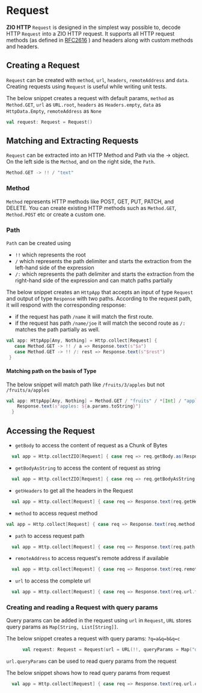 # Request
 
**ZIO HTTP** `Request` is designed in the simplest way possible to, decode HTTP `Request` into a ZIO HTTP request.
 It supports all HTTP request methods (as defined in [RFC2616](https://datatracker.ietf.org/doc/html/rfc2616) ) and headers along with custom methods and headers.
 
## Creating a Request

`Request` can be created with `method`, `url`, `headers`, `remoteAddress` and `data`. 
Creating requests using `Request` is useful while writing unit tests.

The below snippet creates a request with default params, `method` as `Method.GET`, `url` as `URL.root`, `headers` as `Headers.empty`, `data` as `HttpData.Empty`, `remoteAddress` as `None`
```scala
val request: Request = Request()
```

## Matching and Extracting Requests

`Request` can be extracted into an HTTP Method and Path via the -> object. On the left side is the `Method`, and on the right side, the `Path`.

```scala
Method.GET -> !! / "text"
```
### Method
 `Method` represents HTTP methods like POST, GET, PUT, PATCH, and DELETE.
You can create existing HTTP methods such as `Method.GET`, `Method.POST` etc or create a custom one.
 

### Path
 `Path` can be created using
  - `!!` which represents the root
  - `/` which represents the path delimiter and starts the extraction from the left-hand side of the expression
  - `/:` which represents the path delimiter and starts the extraction from the right-hand side of the expression and can match paths partially 

The below snippet creates an `HttpApp` that accepts an input of type `Request` and output of type `Response` with two paths.
According to the request path, it will respond with the corresponding response:
- if the request has path `/name` it will match the first route.
- if the request has path `/name/joe` it will match the second route as `/:` matches the path partially as well.  

 ```scala
 val app: HttpApp[Any, Nothing] = Http.collect[Request] {
    case Method.GET -> !! / a => Response.text(s"$a")
    case Method.GET -> !! /: rest => Response.text(s"$rest")
  }
```

#### Matching path on the basis of Type

The below snippet will match path like `/fruits/3/apples` but not `/fruits/a/apples`

```scala
val app: HttpApp[Any, Nothing] = Method.GET / "fruits" / *[Int] / "apples" to { a =>
    Response.text(s"apples: ${a.params.toString}")
  }
``` 

## Accessing the Request

- `getBody` to access the content of request as a Chunk of Bytes
```scala
  val app = Http.collectZIO[Request] { case req => req.getBody.as(Response.ok) }
``` 
- `getBodyAsString` to access the content of request as string
```scala
  val app = Http.collectZIO[Request] { case req => req.getBodyAsString.as(Response.ok) }
``` 
- `getHeaders` to get all the headers in the Request
```scala
  val app = Http.collect[Request] { case req => Response.text(req.getHeaders.toList.mkString("")) }
```
- `method` to access request method
```scala
val app = Http.collect[Request] { case req => Response.text(req.method.toString())}
```
- `path` to access request path
```scala
  val app = Http.collect[Request] { case req => Response.text(req.path.toString())}
```
- `remoteAddress` to access request's remote address if available
```scala
  val app = Http.collect[Request] { case req => Response.text(req.remoteAddress.toString())}
```
- `url` to access the complete url
```scala
  val app = Http.collect[Request] { case req => Response.text(req.url.toString())}
```

### Creating and reading a Request with query params

Query params can be added in the request using `url` in `Request`, `URL` stores query params as `Map[String, List[String]]`.

The below snippet creates a request with query params: `?q=a&q=b&q=c` 
```scala
      val request: Request = Request(url = URL(!!, queryParams = Map("q" -> List("a","b","c"))))
```

`url.queryParams` can be used to read query params from the request

The below snippet shows how to read query params from request
```scala
  val app = Http.collect[Request] { case req => Response.text(req.url.queryParams.mkString(""))}
```
